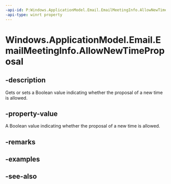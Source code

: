 ----api-id: P:Windows.ApplicationModel.Email.EmailMeetingInfo.AllowNewTimeProposal
-api-type: winrt property
---<!-- Property syntaxpublic bool AllowNewTimeProposal { get;  set; }--># Windows.ApplicationModel.Email.EmailMeetingInfo.AllowNewTimeProposal## -descriptionGets or sets a Boolean value indicating whether the proposal of a new time is allowed.## -property-valueA Boolean value indicating whether the proposal of a new time is allowed.## -remarks## -examples## -see-also